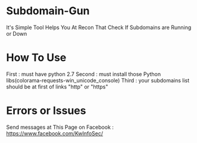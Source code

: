 # Subdomain-Gun
It's Simple Tool Helps You At Recon That Check If Subdomains are Running or Down 


# How To Use
First : must have python 2.7
Second : must install those Python libs(colorama-requests-win_unicode_console)
Third : your subdomains list should be at first of links "http" or "https"



# Errors or Issues
Send messages at This Page on Facebook : https://www.facebook.com/KwInfoSec/




